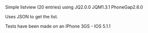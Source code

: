 Simple listview (20 entries) using JQ2.0.0 JQM1.3.1 PhoneGap2.6.0

Uses JSON to get the list. 

Tests have been made on an IPhone 3GS - IOS 5.1.1

